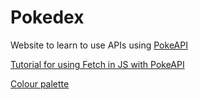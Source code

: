 # Pokedex
Website to learn to use APIs using [PokeAPI](https://pokeapi.co/)

[Tutorial for using Fetch in JS with PokeAPI](https://youtu.be/37vxWr0WgQk?si=WHAKXVstQldSpKQL)

[Colour palette](https://www.materialpalette.com/red/blue)